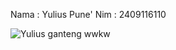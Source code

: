 Nama : Yulius Pune'
Nim  : 2409116110

![Yulius ganteng wwkw](https://github.com/user-attachments/assets/f5f89afb-51d9-47f5-9cb1-f1e5c2c9a568)



